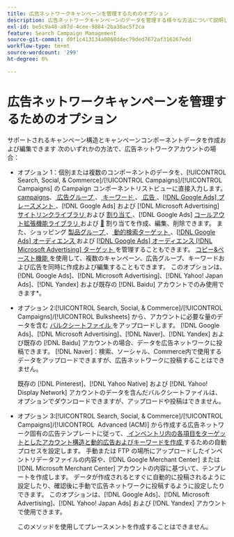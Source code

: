 ```yaml
---
title: 広告ネットワークキャンペーンを管理するためのオプション
description: 広告ネットワークキャンペーンのデータを管理する様々な方法について説明します。
exl-id: be5c9a48-a87d-4cee-9884-2ba36ac5f2ca
feature: Search Campaign Management
source-git-commit: d0f1c413134a0868ddec79ded7672af316267edd
workflow-type: tm+mt
source-wordcount: '299'
ht-degree: 0%

---
```


# 広告ネットワークキャンペーンを管理するためのオプション

サポートされるキャンペーン構造とキャンペーンコンポーネントデータを作成および編集できます
次のいずれかの方法で、広告ネットワークアカウントの場合：

* オプション 1：個別または複数のコンポーネントのデータを、[!UICONTROL Search, Social, & Commerce]/[!UICONTROL Campaigns]/[!UICONTROL Campaigns] の Campaign コンポーネントリストビューに直接入力します。 [campaigns](/help/search-social-commerce/campaign-management/campaigns/campaign-manage.md)、[ 広告グループ ](/help/search-social-commerce/campaign-management/campaigns/ad-group-manage.md)、[ キーワード ](/help/search-social-commerce/campaign-management/campaigns/keyword-manage.md)、[ 広告 ](/help/search-social-commerce/campaign-management/campaigns/ad-manage.md)、[[!DNL Google Ads]  プレースメント ](/help/search-social-commerce/campaign-management/campaigns/placement-manage.md)、[!DNL Google Ads] および [!DNL Microsoft Advertising] [ サイトリンクライブラリ ](/help/search-social-commerce/campaign-management/campaigns/sitelink-extension-manage.md) および [ 割り当て ](/help/search-social-commerce/campaign-management/campaigns/sitelink-extension-associate.md)、[!DNL Google Ads] [ コールアウト拡張機能ライブラリ ](/help/search-social-commerce/campaign-management/campaigns/callout-extension-manage.md) および [&#128279;](/help/search-social-commerce/campaign-management/campaigns/callout-extension-associate.md) 割り当てを作成、編集、削除できます。 また、ショッピング [ 製品グループ ](/help/search-social-commerce/campaign-management/campaigns/product-group-manage.md)、[ 動的検索ターゲット ](/help/search-social-commerce/campaign-management/campaigns/dynamic-search-target-manage.md)、[[!DNL Google Ads]  オーディエンス ](/help/search-social-commerce/campaign-management/campaigns/audience-about.md) および [[!DNL Google Ads]  オーディエンス  [!DNL Microsoft Advertising]  ターゲット ](/help/search-social-commerce/campaign-management/campaigns/audience-targets-manage.md) を管理することもできます。 [ コピー&amp;ペースト機能 ](/help/search-social-commerce/campaign-management/campaigns/copy-paste.md) を使用して、複数のキャンペーン、広告グループ、キーワードおよび広告を同時に作成および編集することもできます。 このオプションは、[!DNL Google Ads]、[!DNL Microsoft Advertising]、[!DNL Yahoo! Japan Ads]、[!DNL Yandex] および既存の [!DNL Baidu] アカウントでのみ使用できます*。

* オプション 2:[!UICONTROL Search, Social, & Commerce]/[!UICONTROL Campaigns]/[!UICONTROL Bulksheets] から、アカウントに必要な量のデータを含む [ バルクシートファイル ](/help/search-social-commerce/campaign-management/bulksheets/bulksheet-about.md) をアップロードします。 [!DNL Google Ads]、[!DNL Microsoft Advertising]、[!DNL Naver]、[!DNL Yandex] および既存の [!DNL Baidu] アカウントの場合、データを広告ネットワークに投稿できます。 [!DNL Naver]：検索、ソーシャル、Commerce内で使用するデータをアップロードできますが、広告ネットワークに投稿することはできません。

  既存の [!DNL Pinterest]、[!DNL Yahoo Native] および [!DNL Yahoo! Display Network] アカウントのデータを含んだバルクシートファイルは、オプションでダウンロードできますが、アップロードや投稿はできません。

* オプション 3:[!UICONTROL Search, Social, & Commerce]/[!UICONTROL Campaigns]/[!UICONTROL &#x200B; Advanced (ACM)] から作成する広告ネットワーク固有の広告テンプレートに従って、[ インベントリ内の各項目をターゲットとしたアカウント構造と動的広告およびキーワードを作成 ](/help/search-social-commerce/campaign-management/inventory-feeds/inventory-feeds-about.md) するための自動プロセスを設定します。 手動または FTP の場所にアップロードしたインベントリデータファイルの内容や、[!DNL Google Merchant Center] または [!DNL Microsoft Merchant Center] アカウントの内容に基づいて、テンプレートを作成します。 データが作成されるとすぐに自動的に投稿されるように設定したり、確認後に手動で広告ネットワークに投稿するように設定したりできます。 このオプションは、[!DNL Google Ads]、[!DNL Microsoft Advertising]、[!DNL Yahoo! Japan Ads] および [!DNL Yandex] アカウントで使用できます。

  このメソッドを使用してプレースメントを作成することはできません。
